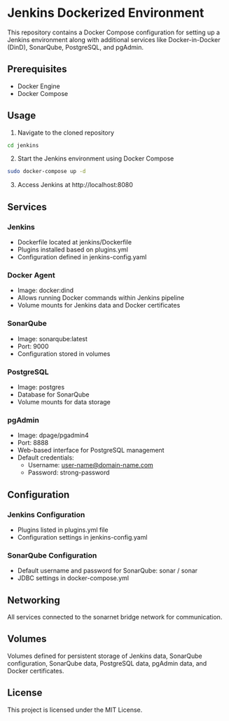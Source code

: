 # Jenkins Dockerized Environment

This repository contains a Docker Compose configuration for setting up a Jenkins environment along with additional services like Docker-in-Docker (DinD), SonarQube, PostgreSQL, and pgAdmin.

## Prerequisites
* Docker Engine
* Docker Compose

## Usage

1. Navigate to the cloned repository

```sh
cd jenkins
```

2. Start the Jenkins environment using Docker Compose

```sh
sudo docker-compose up -d
```

3. Access Jenkins at http://localhost:8080

## Services

### Jenkins 
* Dockerfile located at jenkins/Dockerfile
* Plugins installed based on plugins.yml
* Configuration defined in jenkins-config.yaml

### Docker Agent
* Image: docker:dind
* Allows running Docker commands within Jenkins pipeline
* Volume mounts for Jenkins data and Docker certificates

### SonarQube
* Image: sonarqube:latest
* Port: 9000
* Configuration stored in volumes

### PostgreSQL
* Image: postgres
* Database for SonarQube
* Volume mounts for data storage

### pgAdmin
* Image: dpage/pgadmin4
* Port: 8888
* Web-based interface for PostgreSQL management
* Default credentials:
  * Username: user-name@domain-name.com
  * Password: strong-password

## Configuration

### Jenkins Configuration
* Plugins listed in plugins.yml file
* Configuration settings in jenkins-config.yaml

### SonarQube Configuration
* Default username and password for SonarQube: sonar / sonar
* JDBC settings in docker-compose.yml  

## Networking
All services connected to the sonarnet bridge network for communication.

## Volumes
Volumes defined for persistent storage of Jenkins data, SonarQube configuration, SonarQube data, PostgreSQL data, pgAdmin data, and Docker certificates.

## License
This project is licensed under the MIT License.